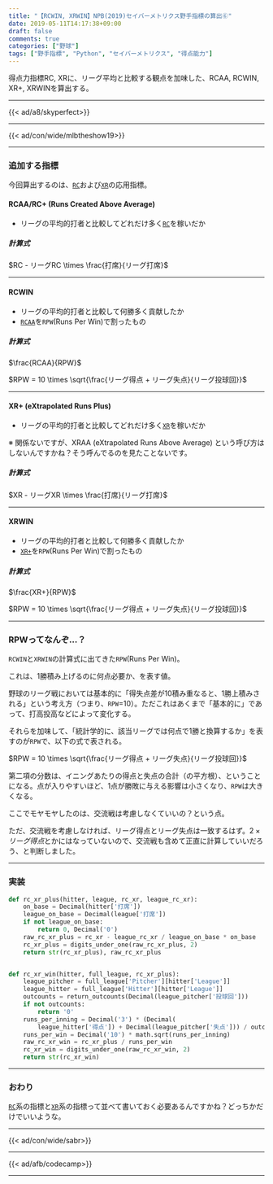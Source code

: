```yaml
---
title: "【RCWIN, XRWIN】NPB(2019)セイバーメトリクス野手指標の算出⑥"
date: 2019-05-11T14:17:38+09:00
draft: false
comments: true
categories: ["野球"]
tags: ["野手指標", "Python", "セイバーメトリクス", "得点能力"]
---
```


得点力指標RC, XRに、リーグ平均と比較する観点を加味した、RCAA, RCWIN, XR+, XRWINを算出する。

<!--more-->

---

{{< ad/a8/skyperfect>}}

---

{{< ad/con/wide/mlbtheshow19>}}

---

### 追加する指標

今回算出するのは、[`RC`](https://www.ted027.com/post/sabr-hit-rc#rc-runs-created)および[`XR`](https://www.ted027.com/post/sabr-hit-rc#xr-extrapolated-runs)の応用指標。

#### RCAA/RC+ (Runs Created Above Average)

- リーグの平均的打者と比較してどれだけ多く[`RC`](https://www.ted027.com/post/sabr-hit-rc#rc-runs-created)を稼いだか

##### 計算式

$RC - リーグRC \times \frac{打席}{リーグ打席}$

---

#### RCWIN

- リーグの平均的打者と比較して何勝多く貢献したか
- [`RCAA`](#rcaa-rc+-runs-created-above-average)を`RPW`(Runs Per Win)で割ったもの

##### 計算式

$\frac{RCAA}{RPW}$

$RPW = 10 \times \sqrt{\frac{リーグ得点 + リーグ失点}{リーグ投球回}}$

---

#### XR+ (eXtrapolated Runs Plus)

- リーグの平均的打者と比較してどれだけ多く[`XR`](https://www.ted027.com/post/sabr-hit-rc#xr-extrapolated-runs)を稼いだか

※ 関係ないですが、XRAA (eXtrapolated Runs Above Average) という呼び方はしないんですかね？そう呼んでるのを見たことないです。

##### 計算式

$XR - リーグXR \times \frac{打席}{リーグ打席}$

---

#### XRWIN

- リーグの平均的打者と比較して何勝多く貢献したか
- [`XR+`](#xr-extrapolated-runs-plus)を`RPW`(Runs Per Win)で割ったもの

##### 計算式

$\frac{XR+}{RPW}$

$RPW = 10 \times \sqrt{\frac{リーグ得点 + リーグ失点}{リーグ投球回}}$

---

### RPWってなんぞ…？

`RCWIN`と`XRWIN`の計算式に出てきた`RPW`(Runs Per Win)。

これは、1勝積み上げるのに何点必要か、を表す値。

野球のリーグ戦においては基本的に「得失点差が10積み重なると、1勝上積みされる」という考え方（つまり、`RPW`=10）。ただこれはあくまで「基本的に」であって、打高投高などによって変化する。

それらを加味して、「統計学的に、該当リーグでは何点で1勝と換算するか」を表すのが`RPW`で、以下の式で表される。

$RPW = 10 \times \sqrt{\frac{リーグ得点 + リーグ失点}{リーグ投球回}}$

第二項の分数は、イニングあたりの得点と失点の合計（の平方根）、ということになる。点が入りやすいほど、1点が勝敗に与える影響は小さくなり、`RPW`は大きくなる。

ここでモヤモヤしたのは、交流戦は考慮しなくていいの？という点。

ただ、交流戦を考慮しなければ、リーグ得点とリーグ失点は一致するはず。$2 \times リーグ得点$とかにはなっていないので、交流戦も含めて正直に計算していいだろう、と判断しました。

---

### 実装

```py:sabr.py
def rc_xr_plus(hitter, league, rc_xr, league_rc_xr):
    on_base = Decimal(hitter['打席'])
    league_on_base = Decimal(league['打席'])
    if not league_on_base:
        return 0, Decimal('0')
    raw_rc_xr_plus = rc_xr - league_rc_xr / league_on_base * on_base
    rc_xr_plus = digits_under_one(raw_rc_xr_plus, 2)
    return str(rc_xr_plus), raw_rc_xr_plus


def rc_xr_win(hitter, full_league, rc_xr_plus):
    league_pitcher = full_league['Pitcher'][hitter['League']]
    league_hitter = full_league['Hitter'][hitter['League']]
    outcounts = return_outcounts(Decimal(league_pitcher['投球回']))
    if not outcounts:
        return '0'
    runs_per_inning = Decimal('3') * (Decimal(
        league_hitter['得点']) + Decimal(league_pitcher['失点'])) / outcounts
    runs_per_win = Decimal('10') * math.sqrt(runs_per_inning)
    raw_rc_xr_win = rc_xr_plus / runs_per_win
    rc_xr_win = digits_under_one(raw_rc_xr_win, 2)
    return str(rc_xr_win)
```

---

### おわり

[`RC`](https://www.ted027.com/post/sabr-hit-rc#rc-runs-created)系の指標と[`XR`](https://www.ted027.com/post/sabr-hit-rc#xr-extrapolated-runs)系の指標って並べて書いておく必要あるんですかね？どっちかだけでいいような。

---

{{< ad/con/wide/sabr>}}

---

{{< ad/afb/codecamp>}}

---
